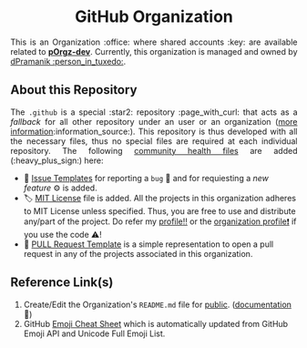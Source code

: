 <h1 align = "center">GitHub Organization</h1>

<p align = "justify">This is an Organization :office: where shared accounts :key: are available related to <a href = "https://github.com/pOrgz-dev"><b>pOrgz-dev</b></a>. Currently, this organization is managed and owned by <a href = "https://github.com/ZenithClown">dPramanik :person_in_tuxedo:</a>.</p>

## About this Repository

<p align = "justify">The <code>.github</code> is a special :star2: repository :page_with_curl: that acts as a <i>fallback</i> for all other repository under an user or an organization (<a href = "https://www.freecodecamp.org/news/how-to-use-the-dot-github-repository/">more information</a>:information_source:). This repository is thus developed with all the necessary files, thus no special files are required at each individual repository. The following <a href = "https://docs.github.com/en/communities/setting-up-your-project-for-healthy-contributions/creating-a-default-community-health-file">community health files</a> are added (:heavy_plus_sign:) here:</p>

* :toolbox: [Issue Templates](.github/ISSUE_TEMPLATE) for reporting a `bug` :bug: and for requiesting a *new feature* :gear: is added.
* :label: [MIT License](LICENSE) file is added. All the projects in this organization adheres to MIT License unless specified. Thus, you are free to use and distribute any/part of the project. Do refer my [profile:bangbang:](https://github.com/ZenithClown) or the [organization profile:exclamation:](https://github.com/pOrgz-dev) if you use the code :warning:!
* :nut_and_bolt: [PULL Request Template](.github/PULL_REQUEST_TEMPLATE.md) is a simple representation to open a pull request in any of the projects associated in this organization.

## Reference Link(s)
1. Create/Edit the Organization's `README.md` file for [public](profile/README.md). ([documentation](https://docs.github.com/en/organizations/collaborating-with-groups-in-organizations/customizing-your-organizations-profile):notebook_with_decorative_cover:)
2. GitHub [Emoji Cheat Sheet](https://github.com/ikatyang/emoji-cheat-sheet/blob/master/README.md) which is automatically updated from GitHub Emoji API and Unicode Full Emoji List.
